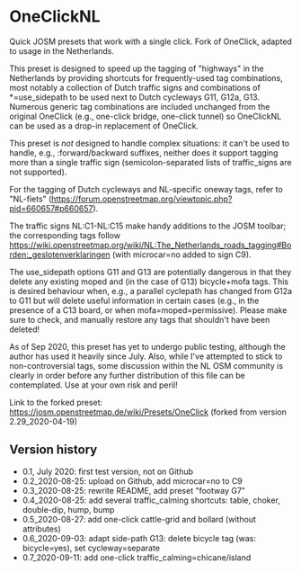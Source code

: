 # OneClickNL
Quick JOSM presets that work with a single click. Fork of OneClick, adapted to usage in the Netherlands.

This preset is designed to speed up the tagging of "highways" in the Netherlands by providing shortcuts for frequently-used tag combinations, most notably a collection of Dutch traffic signs and combinations of *=use_sidepath to be used next to Dutch cycleways G11, G12a, G13.  Numerous generic tag combinations are included unchanged from the original OneClick (e.g., one-click bridge, one-click tunnel) so OneClickNL can be used as a drop-in replacement of OneClick.

This preset is _not_ designed to handle complex situations: it can't be used to handle, e.g., :forward/backward suffixes, neither does it support tagging more than a single traffic sign (semicolon-separated lists of traffic_signs are not supported).

For the tagging of Dutch cycleways and NL-specific oneway tags, refer to "NL-fiets" (https://forum.openstreetmap.org/viewtopic.php?pid=660657#p660657).

The traffic signs NL:C1-NL:C15 make handy additions to the JOSM toolbar; the corresponding tags follow https://wiki.openstreetmap.org/wiki/NL:The_Netherlands_roads_tagging#Borden:_geslotenverklaringen (with microcar=no added to sign C9).

The use_sidepath options G11 and G13 are potentially dangerous in that they delete any existing moped and (in the case of G13) bicycle+mofa tags.  This is desired behaviour when, e.g., a parallel cyclepath has changed from G12a to G11 but will delete useful information in certain cases (e.g., in the presence of a C13 board, or when mofa=moped=permissive).  Please make sure to check, and manually restore any tags that shouldn't have been deleted!

As of Sep 2020, this preset has yet to undergo public testing, although the author has used it heavily since July.  Also, while I've attempted to stick to non-controversial tags, some discussion within the NL OSM community is clearly in order before any further distribution of this file can be contemplated.  Use at your own risk and peril!
 

Link to the forked preset: https://josm.openstreetmap.de/wiki/Presets/OneClick (forked from version 2.29_2020-04-19)


## Version history
* 0.1, July 2020: first test version, not on Github
* 0.2_2020-08-25: upload on Github, add microcar=no to C9
* 0.3_2020-08-25: rewrite README, add preset "footway G7"
* 0.4_2020-08-25: add several traffic_calming shortcuts: table, choker, double-dip, hump, bump
* 0.5_2020-08-27: add one-click cattle-grid and bollard (without attributes)
* 0.6_2020-09-03: adapt side-path G13: delete bicycle tag (was: bicycle=yes), set cycleway=separate
* 0.7_2020-09-11: add one-click traffic_calming=chicane/island
